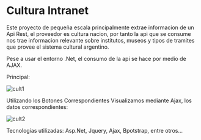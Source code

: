 # Cultura Intranet

Este proyecto de pequeña escala principalmente extrae informacion de un Api Rest, el proveedor es cultura nacion, por tanto la api
que se consume nos trae informacion relevante sobre institutos, museos y tipos de tramites que provee el sistema cultural argentino.

Pese a usar el entorno .Net, el consumo de la api se hace por medio de AJAX.

Principal:

![cult1](https://user-images.githubusercontent.com/102115164/165445114-a29b827c-3d00-4d09-946b-66b9ca7727c3.png)

Utilizando los Botones Correspondientes Visualizamos mediante Ajax, los datos correspondientes:

![cult2](https://user-images.githubusercontent.com/102115164/165445547-7afc09c5-2055-44a0-84e1-ae97cf82064d.png)


Tecnologias utilizadas: Asp.Net, Jquery, Ajax, Bpotstrap, entre otros...
